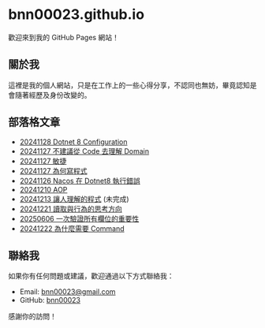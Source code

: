 # bnn00023.github.io

歡迎來到我的 GitHub Pages 網站！

## 關於我
這裡是我的個人網站，只是在工作上的一些心得分享，不認同也無妨，畢竟認知是會隨著經歷及身份改變的。

## 部落格文章
- [20241128 Dotnet 8 Configuration](./20241128Dotnet8Configuration.md)
- [20241127 不建議從 Code 去理解 Domain](./20241127不建議從Code去理解Domain.md)
- [20241127 敏捷](./20241127敏捷.md)
- [20241127 為何寫程式](./20241127為何寫程式.md)
- [20241126 Nacos 在 Dotnet8 執行錯誤](./20241126Nacos在Dotnet8執行錯誤.md)
- [20241210 AOP](./20241210AOP.md)
- [20241213 讓人理解的程式](./20241213讓人理解的程式.md) (未完成)
- [20241221 讀取與行為的思考方向](./20241221讀取與行為的思考方向.md)
- [20250606 一次驗證所有欄位的重要性](./20250606一次驗證所有欄位的重要性.md)
- [20241222 為什麼需要 Command](./20241222為什麼需要Command.md)

## 聯絡我
如果你有任何問題或建議，歡迎通過以下方式聯絡我：
- Email: [bnn00023@gmail.com](mailto:bnn00023@gmail.com)
- GitHub: [bnn00023](https://github.com/bnn00023)

感謝你的訪問！